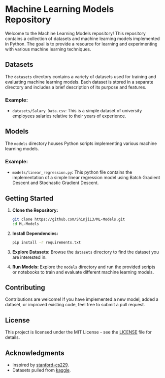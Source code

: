 # Machine Learning Models Repository

Welcome to the Machine Learning Models repository! This repository contains a collection of datasets and machine learning models implemented in Python. The goal is to provide a resource for learning and experimenting with various machine learning techniques.

## Datasets

The `datasets` directory contains a variety of datasets used for training and evaluating machine learning models. Each dataset is stored in a separate directory and includes a brief description of its purpose and features.

### Example:

- `datasets/Salary_Data.csv`: This is a simple dataset of university employees salaries relative to their years of experience.

## Models

The `models` directory houses Python scripts implementing various machine learning models.

### Example:

- `models/linear_regression.py`: This python file contains the implementation of a simple linear regression model using Batch Gradient Descent and Stochastic Gradient Descent.

## Getting Started

1. **Clone the Repository:**

   ```bash
   git clone https://github.com/Shinji13/ML-Models.git
   cd ML-Models
   ```

2. **Install Dependencies:**

   ```bash
   pip install -r requirements.txt
   ```

3. **Explore Datasets:**
   Browse the `datasets` directory to find the dataset you are interested in.

4. **Run Models:**
   Explore the `models` directory and run the provided scripts or notebooks to train and evaluate different machine learning models.

## Contributing

Contributions are welcome! If you have implemented a new model, added a dataset, or improved existing code, feel free to submit a pull request.

## License

This project is licensed under the MIT License - see the [LICENSE](LICENSE) file for details.

## Acknowledgments

- Inspired by [stanford-cs229](https://youtube.com/playlist?list=PLoROMvodv4rMiGQp3WXShtMGgzqpfVfbU&si=zErOVGgssjpfWq-0).
- Datasets pulled from [kaggle](https://www.kaggle.com/datasets/).
